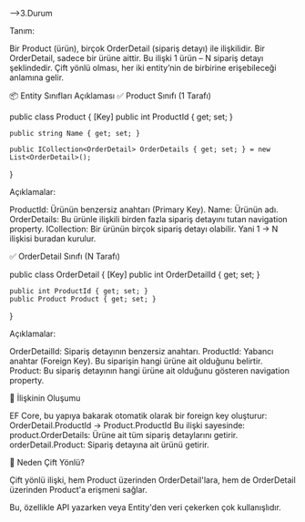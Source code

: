 ﻿-->3.Durum

Tanım:

Bir Product (ürün), birçok OrderDetail (sipariş detayı) ile ilişkilidir.
Bir OrderDetail, sadece bir ürüne aittir.
Bu ilişki 1 ürün – N sipariş detayı şeklindedir.
Çift yönlü olması, her iki entity’nin de birbirine erişebileceği anlamına gelir.

📦 Entity Sınıfları Açıklaması
✅ Product Sınıfı (1 Tarafı)

public class Product
{
    [Key]
    public int ProductId { get; set; }

    public string Name { get; set; }

    public ICollection<OrderDetail> OrderDetails { get; set; } = new List<OrderDetail>();
}

Açıklamalar:

ProductId: Ürünün benzersiz anahtarı (Primary Key).
Name: Ürünün adı.
OrderDetails: Bu ürünle ilişkili birden fazla sipariş detayını tutan navigation property.
ICollection<OrderDetail>: Bir ürünün birçok sipariş detayı olabilir. Yani 1 → N ilişkisi buradan kurulur.

✅ OrderDetail Sınıfı (N Tarafı)

public class OrderDetail
{
    [Key]
    public int OrderDetailId { get; set; }

    public int ProductId { get; set; }
    public Product Product { get; set; }
}

Açıklamalar:

OrderDetailId: Sipariş detayının benzersiz anahtarı.
ProductId: Yabancı anahtar (Foreign Key). Bu siparişin hangi ürüne ait olduğunu belirtir.
Product: Bu sipariş detayının hangi ürüne ait olduğunu gösteren navigation property.

🔗 İlişkinin Oluşumu

EF Core, bu yapıya bakarak otomatik olarak bir foreign key oluşturur:
OrderDetail.ProductId → Product.ProductId
Bu ilişki sayesinde:
product.OrderDetails: Ürüne ait tüm sipariş detaylarını getirir.
orderDetail.Product: Sipariş detayına ait ürünü getirir.

🧠 Neden Çift Yönlü?

Çift yönlü ilişki, hem Product üzerinden OrderDetail'lara,
hem de OrderDetail üzerinden Product'a erişmeni sağlar.

Bu, özellikle API yazarken veya Entity'den veri çekerken çok kullanışlıdır.